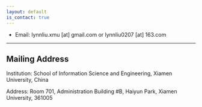```yaml
---
layout: default
is_contact: true
---
```


* Email: lynnliu.xmu [at] gmail.com or lynnliu0207 [at] 163.com 


---

## Mailing Address

Institution: School of Information Science and Engineering, Xiamen University, China

Address:     Room 701, Administration Building #B, Haiyun Park, Xiamen University, 361005